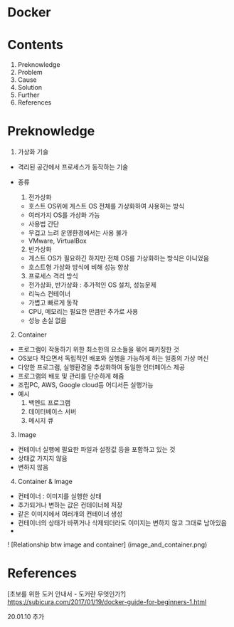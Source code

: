

Docker
=========

# Contents  
1. Preknowledge  
2. Problem
3. Cause
4. Solution
3. Further 
4. References

# Preknowledge
1. 가상화 기술
- 격리된 공간에서 프로세스가 동작하는 기술
- 종류
    1. 전가상화
    - 호스트 OS위에 게스트 OS 전체를 가상화하여 사용하는 방식
    - 여러가지 OS를 가상화 가능
    - 사용법 간단
    - 무겁고 느려 운영환경에서는 사용 불가
    - VMware, VirtualBox

    2. 반가상화
    - 게스트 OS가 필요하긴 하지만 전체 OS를 가상화하는 방식은 아니었음
    - 호스트형 가상화 방식에 비해 성능 향상

    3. 프로세스 격리 방식
    - 전가상화, 반가상화 : 추가적인 OS 설치, 성능문제
    - 리눅스 컨테이너
    - 가볍고 빠르게 동작
    - CPU, 메모리는 필요한 만큼만 추가로 사용
    - 성능 손실 없음

2. Container
- 프로그램이 작동하기 위한 최소한의 요소들을 묶어 패키징한 것
- OS보다 작으면서 독립적인 배포와 실행을 가능하게 하는 일종의 가상 머신
- 다양한 프로그램, 실행환경을 추상화하여 동일한 인터페이스 제공
- 프로그램의 배포 및 관리를 단순하게 해줌
- 조립PC, AWS, Google cloud등 어디서든 실행가능
- 예시
    1. 백엔드 프로그램
    2. 데이터베이스 서버
    3. 메시지 큐

3. Image
- 컨테이너 실행에 필요한 파일과 설정값 등을 포함하고 있는 것
- 상태값 가지지 않음
- 변하지 않음

4. Container & Image
- 컨테이너 : 이미지를 실행한 상태
- 추가되거나 변하는 값은 컨테이너에 저장
- 같은 이미지에서 여러개의 컨테이너 생성
- 컨테이너의 상태가 바뀌거나 삭제되더라도 이미지는 변하지 않고 그대로 남아있음
- 
! [Relationship btw image and container] (image_and_container.png)



# References  
[초보를 위한 도커 안내서 - 도커란 무엇인가?]  
https://subicura.com/2017/01/19/docker-guide-for-beginners-1.html

20.01.10 추가
